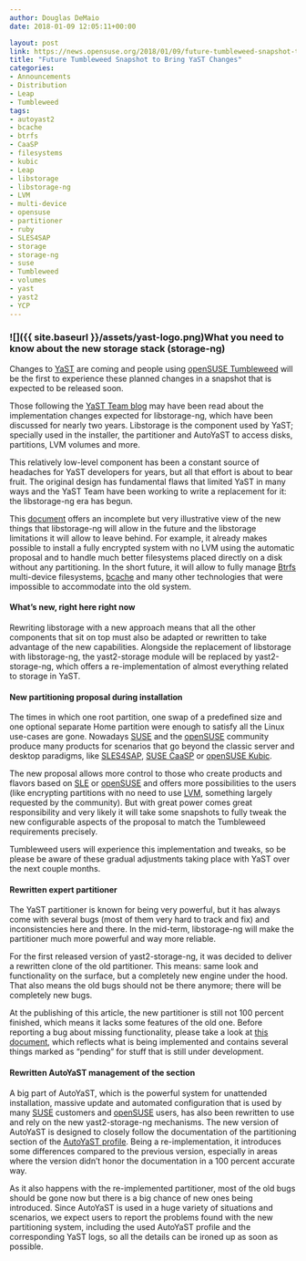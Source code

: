 ```yaml
---
author: Douglas DeMaio
date: 2018-01-09 12:05:11+00:00

layout: post
link: https://news.opensuse.org/2018/01/09/future-tumbleweed-snapshot-to-bring-yast-changes/
title: "Future Tumbleweed Snapshot to Bring YaST Changes"
categories:
- Announcements
- Distribution
- Leap
- Tumbleweed
tags:
- autoyast2
- bcache
- btrfs
- CaaSP
- filesystems
- kubic
- Leap
- libstorage
- libstorage-ng
- LVM
- multi-device
- opensuse
- partitioner
- ruby
- SLES4SAP
- storage
- storage-ng
- suse
- Tumbleweed
- volumes
- yast
- yast2
- YCP
---
```



### **![]({{ site.baseurl }}/assets/yast-logo.png)What you need to know about the new storage stack (storage-ng)**


Changes to [YaST](http://yast.opensuse.org) are coming and people using [openSUSE Tumbleweed](https://en.opensuse.org/Portal:Tumbleweed) will be the first to experience these planned changes in a snapshot that is expected to be released soon.

Those following the [YaST Team blog](https://lizards.opensuse.org/author/yast-team/]) may have been read about the implementation changes expected for libstorage-ng, which have been discussed for nearly two years. Libstorage is the component used by YaST; specially used in the installer, the partitioner and AutoYaST to access disks, partitions, LVM volumes and more.

This relatively low-level component has been a constant source of headaches for YaST developers for years, but all that effort is about to bear fruit. The original design has fundamental flaws that limited YaST in many ways and the YaST Team have been working to write a replacement for it: the libstorage-ng era has begun.

This [document](https://github.com/openSUSE/libstorage-ng/blob/master/doc/goals.md) offers an incomplete but very illustrative view of the new things that libstorage-ng will allow in the future and the libstorage limitations it will allow to leave behind. For example, it already makes possible to install a fully encrypted system with no LVM using the automatic proposal and to handle much better filesystems placed directly on a disk without any partitioning. In the short future, it will allow to fully manage [Btrfs](https://btrfs.wiki.kernel.org/) multi-device filesystems, [bcache](https://en.wikipedia.org/wiki/Bcache) and many other technologies that were impossible to accommodate into the old system.


#### What’s new, right here right now


<!-- more -->Rewriting libstorage with a new approach means that all the other components that sit on top must also be adapted or rewritten to take advantage of the new capabilities. Alongside the replacement of libstorage with libstorage-ng, the yast2-storage module will be replaced by yast2-storage-ng, which offers a re-implementation of almost everything related to storage in YaST.


#### New partitioning proposal during installation


The times in which one root partition, one swap of a predefined size and one optional separate Home partition were enough to satisfy all the Linux use-cases are gone. Nowadays [SUSE](https://www.suse.com/) and the [openSUSE](https://www.opensuse.org/) community produce many products for scenarios that go beyond the classic server and desktop paradigms, like [SLES4SAP](https://www.suse.com/communities/blog/migrating-sles-sles4sap-within-minutes/), [SUSE CaaSP](https://www.suse.com/betaprogram/caasp-beta/) or [openSUSE Kubic](https://github.com/kubic-project).

The new proposal allows more control to those who create products and flavors based on [SLE](https://www.suse.com/products/server/) or [openSUSE](https://www.opensuse.org/) and offers more possibilities to the users (like encrypting partitions with no need to use [LVM](https://en.wikipedia.org/wiki/Logical_Volume_Manager_(Linux)), something largely requested by the community). But with great power comes great responsibility and very likely it will take some snapshots to fully tweak the new configurable aspects of the proposal to match the Tumbleweed requirements precisely.

Tumbleweed users will experience this implementation and tweaks, so be please be aware of these gradual adjustments taking place with YaST over the next couple months.


#### Rewritten expert partitioner


The YaST partitioner is known for being very powerful, but it has always come with several bugs (most of them very hard to track and fix) and inconsistencies here and there. In the mid-term, libstorage-ng will make the partitioner much more powerful and way more reliable.

For the first released version of yast2-storage-ng, it was decided to deliver a rewritten clone of the old partitioner. This means: same look and functionality on the surface, but a completely new engine under the hood. That also means the old bugs should not be there anymore; there will be completely new bugs.

At the publishing of this article, the new partitioner is still not 100 percent finished, which means it lacks some features of the old one. Before reporting a bug about missing functionality, please take a look at [this document](https://github.com/yast/yast-storage-ng/blob/master/doc/user-stories/expert-partitioner.md), which reflects what is being implemented and contains several things marked as “pending” for stuff that is still under development.


#### Rewritten AutoYaST management of the <partitioning> section


A big part of AutoYaST, which is the powerful system for unattended installation, massive update and automated configuration that is used by many [SUSE](https://www.suse.com/) customers and [openSUSE](https://www.opensuse.org/) users, has also been rewritten to use and rely on the new yast2-storage-ng mechanisms. The new version of AutoYaST is designed to closely follow the documentation of the partitioning section of the [AutoYaST profile](https://www.suse.com/documentation/sles-12/singlehtml/book_autoyast/book_autoyast.html#CreateProfile.Partitioning). Being a re-implementation, it introduces some differences compared to the previous version, especially in areas where the version didn’t honor the documentation in a 100 percent accurate way.

As it also happens with the re-implemented partitioner, most of the old bugs should be gone now but there is a big chance of new ones being introduced. Since AutoYaST is used in a huge variety of situations and scenarios, we expect users to report the problems found with the new partitioning system, including the used AutoYaST profile and the corresponding YaST logs, so all the details can be ironed up as soon as possible.		
